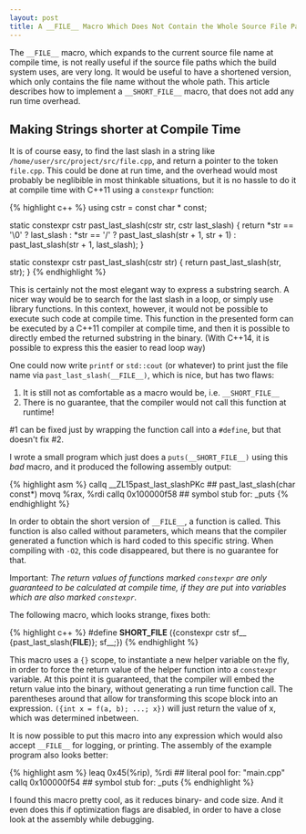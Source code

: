 ```yaml
---
layout: post
title: A __FILE__ Macro Which Does Not Contain the Whole Source File Path
---
```


The `__FILE__` macro, which expands to the current source file name at compile time, is not really useful if the source file paths which the build system uses, are very long.
It would be useful to have a shortened version, which only contains the file name without the whole path.
This article describes how to implement a `__SHORT_FILE__` macro, that does not add any run time overhead.

## Making Strings shorter at Compile Time

It is of course easy, to find the last slash in a string like `/home/user/src/project/src/file.cpp`, and return a pointer to the token `file.cpp`.
This could be done at run time, and the overhead would most probably be neglibible in most thinkable situations, but it is no hassle to do it at compile time with C++11 using a `constexpr` function:

{% highlight c++ %}
using cstr = const char * const;

static constexpr cstr past_last_slash(cstr str, cstr last_slash)
{
    return
        *str == '\0' ? last_slash :
        *str == '/'  ? past_last_slash(str + 1, str + 1) :
                       past_last_slash(str + 1, last_slash);
}

static constexpr cstr past_last_slash(cstr str) 
{ 
    return past_last_slash(str, str);
}
{% endhighlight %}

This is certainly not the most elegant way to express a substring search.
A nicer way would be to search for the last slash in a loop, or simply use library functions.
In this context, however, it would not be possible to execute such code at compile time.
This function in the presented form can be executed by a C++11 compiler at compile time, and then it is possible to directly embed the returned substring in the binary.
(With C++14, it is possible to express this the easier to read loop way)

One could now write `printf` or `std::cout` (or whatever) to print just the file name via `past_last_slash(__FILE__)`, which is nice, but has two flaws:

 1. It is still not as comfortable as a macro would be, i.e. `__SHORT_FILE__`
 2. There is no guarantee, that the compiler would not call this function at runtime!

\#1 can be fixed just by wrapping the function call into a `#define`, but that doesn't fix #2.

I wrote a small program which just does a `puts(__SHORT_FILE__)` using this *bad* macro, and it produced the following assembly output:

{% highlight asm %}
callq	__ZL15past_last_slashPKc ## past_last_slash(char const*)
movq	%rax, %rdi
callq	0x100000f58             ## symbol stub for: _puts
{% endhighlight %}

In order to obtain the short version of `__FILE__`, a function is called.
This function is also called without parameters, which means that the compiler generated a function which is hard coded to this specific string.
When compiling with `-O2`, this code disappeared, but there is no guarantee for that.

Important: *The return values of functions marked `constexpr` are only guaranteed to be calculated at compile time, if they are put into variables which are also marked `constexpr`.*

The following macro, which looks strange, fixes both:

{% highlight c++ %}
#define __SHORT_FILE__ ({constexpr cstr sf__ {past_last_slash(__FILE__)}; sf__;})
{% endhighlight %}

This macro uses a `{}` scope, to instantiate a new helper variable on the fly, in order to force the return value of the helper function into a `constexpr` variable.
At this point it is guaranteed, that the compiler will embed the return value into the binary, without generating a run time function call.
The parentheses around that allow for transforming this scope block into an expression.
`({int x = f(a, b); ...; x})` will just return the value of x, which was determined inbetween. 

It is now possible to put this macro into any expression which would also accept `__FILE__` for logging, or printing.
The assembly of the example program also looks better:

{% highlight asm %}
leaq	0x45(%rip), %rdi        ## literal pool for: "main.cpp"
callq	0x100000f54             ## symbol stub for: _puts
{% endhighlight %}

I found this macro pretty cool, as it reduces binary- and code size.
And it even does this if optimization flags are disabled, in order to have a close look at the assembly while debugging.
